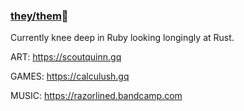 ### [they/them](https://pronoun.is/they/.../themselves)🌈

Currently knee deep in Ruby looking longingly at Rust.

ART: https://scoutquinn.gq

GAMES: https://calculush.gq

MUSIC: https://razorlined.bandcamp.com
